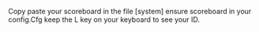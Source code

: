 Copy paste your scoreboard in the file [system] ensure scoreboard in your config.Cfg keep the L key on your keyboard to see your ID. 

